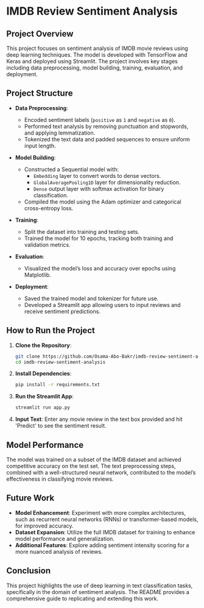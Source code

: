 # IMDB Review Sentiment Analysis

## Project Overview

This project focuses on sentiment analysis of IMDB movie reviews using deep learning techniques. The model is developed with TensorFlow and Keras and deployed using Streamlit. The project involves key stages including data preprocessing, model building, training, evaluation, and deployment.

## Project Structure

- **Data Preprocessing**: 
  - Encoded sentiment labels (`positive` as `1` and `negative` as `0`).
  - Performed text analysis by removing punctuation and stopwords, and applying lemmatization.
  - Tokenized the text data and padded sequences to ensure uniform input length.

- **Model Building**:
  - Constructed a Sequential model with:
    - `Embedding` layer to convert words to dense vectors.
    - `GlobalAveragePooling1D` layer for dimensionality reduction.
    - `Dense` output layer with softmax activation for binary classification.
  - Compiled the model using the Adam optimizer and categorical cross-entropy loss.

- **Training**:
  - Split the dataset into training and testing sets.
  - Trained the model for 10 epochs, tracking both training and validation metrics.

- **Evaluation**:
  - Visualized the model’s loss and accuracy over epochs using Matplotlib.

- **Deployment**:
  - Saved the trained model and tokenizer for future use.
  - Developed a Streamlit app allowing users to input reviews and receive sentiment predictions.

## How to Run the Project

1. **Clone the Repository**:
   ```bash
   git clone https://github.com/Osama-Abo-Bakr/imdb-review-sentiment-analysis
   cd imdb-review-sentiment-analysis
   ```

2. **Install Dependencies**:
   ```bash
   pip install -r requirements.txt
   ```

3. **Run the Streamlit App**:
   ```bash
   streamlit run app.py
   ```

4. **Input Text**: Enter any movie review in the text box provided and hit 'Predict' to see the sentiment result.

## Model Performance

The model was trained on a subset of the IMDB dataset and achieved competitive accuracy on the test set. The text preprocessing steps, combined with a well-structured neural network, contributed to the model’s effectiveness in classifying movie reviews.

## Future Work

- **Model Enhancement**: Experiment with more complex architectures, such as recurrent neural networks (RNNs) or transformer-based models, for improved accuracy.
- **Dataset Expansion**: Utilize the full IMDB dataset for training to enhance model performance and generalization.
- **Additional Features**: Explore adding sentiment intensity scoring for a more nuanced analysis of reviews.

## Conclusion

This project highlights the use of deep learning in text classification tasks, specifically in the domain of sentiment analysis. The README provides a comprehensive guide to replicating and extending this work.

